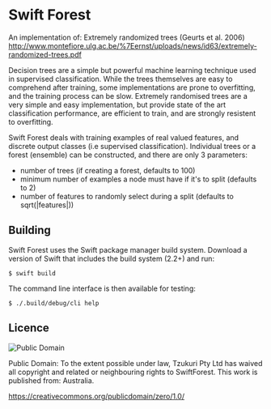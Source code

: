 # Swift Forest

An implementation of: Extremely randomized trees (Geurts et al. 2006)
http://www.montefiore.ulg.ac.be/%7Eernst/uploads/news/id63/extremely-randomized-trees.pdf

Decision trees are a simple but powerful machine learning technique used in supervised
classification. While the trees themselves are easy to comprehend after training, some
implementations are prone to overfitting, and the training process can be slow. Extremely
randomised trees are a very simple and easy implementation, but provide state of the art
classification performance, are efficient to train, and are strongly resistent to overfitting.

Swift Forest deals with training examples of real valued features, and discrete output
classes (i.e supervised classification). Individual trees or a forest (ensemble) can
be constructed, and there are only 3 parameters:

* number of trees (if creating a forest, defaults to 100)
* minimum number of examples a node must have if it's to split (defaults to 2)
* number of features to randomly select during a split (defaults to sqrt(|features|))

## Building

Swift Forest uses the Swift package manager build system. Download a version of Swift that
includes the build system (2.2+) and run:

```shell
$ swift build
```

The command line interface is then available for testing:

```shell
$ ./.build/debug/cli help
```

## Licence

![Public Domain](http://i.creativecommons.org/p/zero/1.0/88x31.png)

Public Domain: To the extent possible under law, Tzukuri Pty Ltd has waived all copyright and related or neighbouring rights to SwiftForest. This work is published from: Australia.

https://creativecommons.org/publicdomain/zero/1.0/

